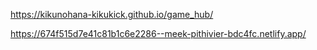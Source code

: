https://kikunohana-kikukick.github.io/game_hub/


https://674f515d7e41c81b1c6e2286--meek-pithivier-bdc4fc.netlify.app/
